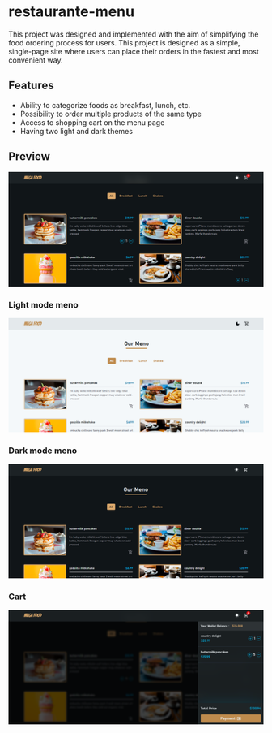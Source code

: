 # restaurante-menu
This project was designed and implemented with the aim of simplifying the food ordering process for users. This project is designed as a simple, single-page site where users can place their orders in the fastest and most convenient way.

## Features
+ Ability to categorize foods as breakfast, lunch, etc.
+ Possibility to order multiple products of the same type
+ Access to shopping cart on the menu page
+ Having two light and dark themes

## Preview
![public/images/Screenshot%20(65).png](https://github.com/parsa-feyzi/restaurante-menu/blob/main/public/images/Screenshot%20(67).png)

### Light mode meno
![public/images/Screenshot%20(65).png](https://github.com/parsa-feyzi/restaurante-menu/blob/main/public/images/Screenshot%20(66).png)

### Dark mode meno
![public/images/Screenshot%20(65).png](https://github.com/parsa-feyzi/restaurante-menu/blob/main/public/images/Screenshot%20(65).png)

### Cart
![public/images/Screenshot%20(65).png](https://github.com/parsa-feyzi/restaurante-menu/blob/main/public/images/Screenshot%20(68).png)
